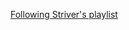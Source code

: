 [Following Striver's playlist](https://www.youtube.com/playlist?list=PLgUwDviBIf0oE3gA41TKO2H5bHpPd7fzn)



